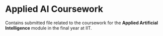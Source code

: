 # Applied AI Coursework

Contains submitted file related to the coursework for the **Applied Artificial Intelligence** module in the final year at IIT.
